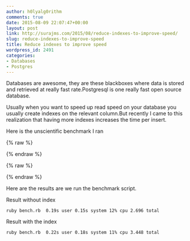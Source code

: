```yaml
---
author: h0lyalg0rithm
comments: true
date: 2015-08-09 22:07:47+00:00
layout: post
link: http://surajms.com/2015/08/reduce-indexes-to-improve-speed/
slug: reduce-indexes-to-improve-speed
title: Reduce indexes to improve speed
wordpress_id: 2491
categories:
- Databases
- Postgres
---
```


Databases are awesome, they are these blackboxes where data is stored and retrieved at really fast rate.Postgresql is one really fast open source database.

Usually when you want to speed up read speed on your database you usually create indexes on the relevant column.But recently I came to this realization that having more indexes increases the time per insert.

Here is the unscientific benchmark I ran<!-- more -->

{% raw %}
<script src="https://gist.github.com/h0lyalg0rithm/6055b620b3172f71b083.js?file=pg_benchmark.rb"></script>
{% endraw %}

{% raw %}
<script src="https://gist.github.com/h0lyalg0rithm/6055b620b3172f71b083.js?file=database.sql"></script>
{% endraw %}




Here are the results are we run the benchmark script.

Result without index


    ruby bench.rb  0.19s user 0.15s system 12% cpu 2.696 total




Result with the index


    ruby bench.rb  0.22s user 0.18s system 11% cpu 3.448 total
